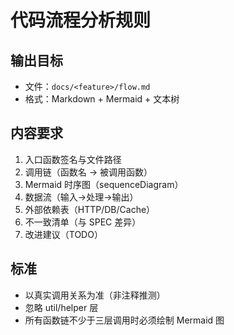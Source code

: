 # 代码流程分析规则

## 输出目标
- 文件：`docs/<feature>/flow.md`
- 格式：Markdown + Mermaid + 文本树

## 内容要求
1. 入口函数签名与文件路径
2. 调用链（函数名 → 被调用函数）
3. Mermaid 时序图（sequenceDiagram）
4. 数据流（输入→处理→输出）
5. 外部依赖表（HTTP/DB/Cache）
6. 不一致清单（与 SPEC 差异）
7. 改进建议（TODO）

## 标准
- 以真实调用关系为准（非注释推测）
- 忽略 util/helper 层
- 所有函数链不少于三层调用时必须绘制 Mermaid 图
